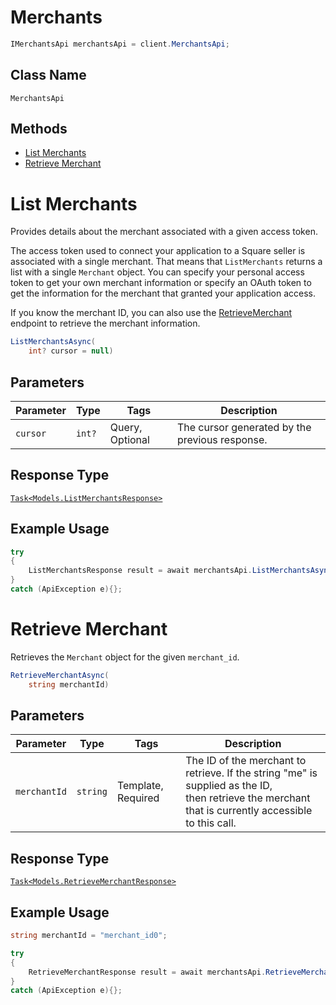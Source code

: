 # Merchants

```csharp
IMerchantsApi merchantsApi = client.MerchantsApi;
```

## Class Name

`MerchantsApi`

## Methods

* [List Merchants](../../doc/api/merchants.md#list-merchants)
* [Retrieve Merchant](../../doc/api/merchants.md#retrieve-merchant)


# List Merchants

Provides details about the merchant associated with a given access token.

The access token used to connect your application to a Square seller is associated
with a single merchant. That means that `ListMerchants` returns a list
with a single `Merchant` object. You can specify your personal access token
to get your own merchant information or specify an OAuth token to get the
information for the merchant that granted your application access.

If you know the merchant ID, you can also use the [RetrieveMerchant](../../doc/api/merchants.md#retrieve-merchant)
endpoint to retrieve the merchant information.

```csharp
ListMerchantsAsync(
    int? cursor = null)
```

## Parameters

| Parameter | Type | Tags | Description |
|  --- | --- | --- | --- |
| `cursor` | `int?` | Query, Optional | The cursor generated by the previous response. |

## Response Type

[`Task<Models.ListMerchantsResponse>`](../../doc/models/list-merchants-response.md)

## Example Usage

```csharp
try
{
    ListMerchantsResponse result = await merchantsApi.ListMerchantsAsync(null);
}
catch (ApiException e){};
```


# Retrieve Merchant

Retrieves the `Merchant` object for the given `merchant_id`.

```csharp
RetrieveMerchantAsync(
    string merchantId)
```

## Parameters

| Parameter | Type | Tags | Description |
|  --- | --- | --- | --- |
| `merchantId` | `string` | Template, Required | The ID of the merchant to retrieve. If the string "me" is supplied as the ID,<br>then retrieve the merchant that is currently accessible to this call. |

## Response Type

[`Task<Models.RetrieveMerchantResponse>`](../../doc/models/retrieve-merchant-response.md)

## Example Usage

```csharp
string merchantId = "merchant_id0";

try
{
    RetrieveMerchantResponse result = await merchantsApi.RetrieveMerchantAsync(merchantId);
}
catch (ApiException e){};
```

